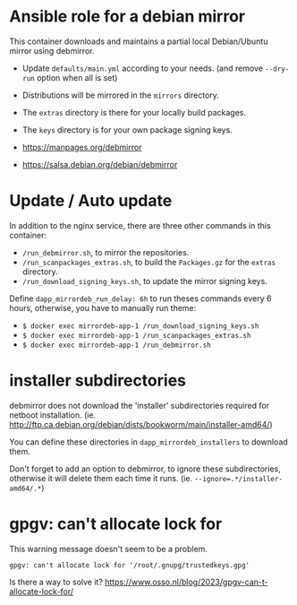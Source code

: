 # Ansible role for a debian mirror

This container downloads and maintains a partial local Debian/Ubuntu mirror using debmirror.

- Update `defaults/main.yml` according to your needs. (and remove `--dry-run` option when all is set)
- Distributions will be mirrored in the `mirrors` directory.
- The `extras` directory is there for your locally build packages.
- The `keys` directory is for your own package signing keys.

- https://manpages.org/debmirror
- https://salsa.debian.org/debian/debmirror


# Update / Auto update

In addition to the nginx service, there are three other commands in this container:

- `/run_debmirror.sh`, to mirror the repositories.
- `/run_scanpackages_extras.sh`, to build the `Packages.gz` for the `extras` directory.
- `/run_download_signing_keys.sh`, to update the mirror signing keys.

Define `dapp_mirrordeb_run_delay: 6h` to run theses commands every 6 hours,
otherwise, you have to manually run theme:

- `$ docker exec mirrordeb-app-1 /run_download_signing_keys.sh`
- `$ docker exec mirrordeb-app-1 /run_scanpackages_extras.sh`
- `$ docker exec mirrordeb-app-1 /run_debmirror.sh`

# installer subdirectories

debmirror does not download the 'installer' subdirectories required for netboot installation.
(ie. http://ftp.ca.debian.org/debian/dists/bookworm/main/installer-amd64/)

You can define these directories in `dapp_mirrordeb_installers` to download them.

Don't forget to add an option to debmirror, to ignore these subdirectories,
otherwise it will delete them each time it runs. (ie. `--ignore=.*/installer-amd64/.*`)

# gpgv: can't allocate lock for

This warning message doesn't seem to be a problem.

`gpgv: can't allocate lock for '/root/.gnupg/trustedkeys.gpg'`

Is there a way to solve it?
https://www.osso.nl/blog/2023/gpgv-can-t-allocate-lock-for/
